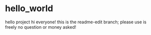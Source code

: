 # hello_world
hello project
hi everyone!  this is the readme-edit branch; please use is freely no question or money asked!
